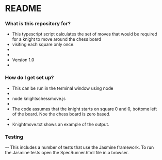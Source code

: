 # README

### What is this repository for?

- This typescript script calculates the set of moves that would be required for a knight to move around the chess board
- visiting each square only once.
-
-
- Version 1.0
-

### How do I get set up?

- This can be run in the terminal window using node
-
- node knightschessmove.js
-
- The code assumes that the knight starts on square 0 and 0, bottome left of the board. Noe the chess board is zero based.
-
- Knightmove.txt shows an example of the output.

### Testing

-- This includes a number of tests that use the Jasmine framework. To run the Jasmine tests open the SpecRunner.html file in a browser.
